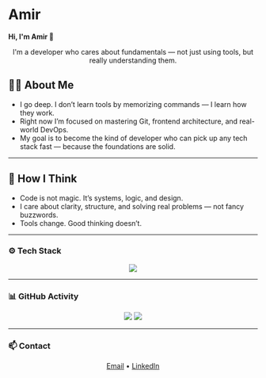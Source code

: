<!--
**amir-rhm/amir-rhm** is a ✨ _special_ ✨ repository because its `README.md` (this file) appears on your GitHub profile.

Here are some ideas to get you started:

- 🔭 I’m currently working on ...
- 🌱 I’m currently learning ...
- 👯 I’m looking to collaborate on ...
- 🤔 I’m looking for help with ...
- 💬 Ask me about ...
- 📫 How to reach me: ...
- 😄 Pronouns: ...
- ⚡ Fun fact: ...
-->

# Amir

**Hi, I'm Amir 👋**

<p align="center">
  I'm a developer who cares about fundamentals — not just using tools, but really understanding them.
</p>



## 👨‍💻 About Me

- I go deep. I don’t learn tools by memorizing commands — I learn how they work.
- Right now I’m focused on mastering Git, frontend architecture, and real-world DevOps.
- My goal is to become the kind of developer who can pick up any tech stack fast — because the foundations are solid.

---

## 🧠 How I Think

- Code is not magic. It’s systems, logic, and design.
- I care about clarity, structure, and solving real problems — not fancy buzzwords.
- Tools change. Good thinking doesn’t.

---

### ⚙️ Tech Stack

<p align="center">
  <img src="https://skillicons.dev/icons?i=git,linux,docker,kubernetes,bash,js,ts,react,nextjs,nodejs,nestjs,python,mysql,mongodb,vscode&perline=8" />
</p>

---

### 📊 GitHub Activity

<p align="center">
  <img src="https://github-readme-stats.vercel.app/api?username=amirusername&show_icons=true&theme=dark" />
  <img src="https://github-readme-stats.vercel.app/api/top-langs/?username=amirusername&layout=compact&theme=dark" />
</p>

---

### 📫 Contact

<p align="center">
  <a href="mailto:youremail@example.com">Email</a> • 
  <a href="https://linkedin.com/in/yourlinkedin">LinkedIn</a>
</p>


